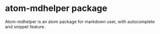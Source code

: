 # atom-mdhelper package

Atom-mdhelper is an atom package for markdown user, with autocomplete and snippet feature.
